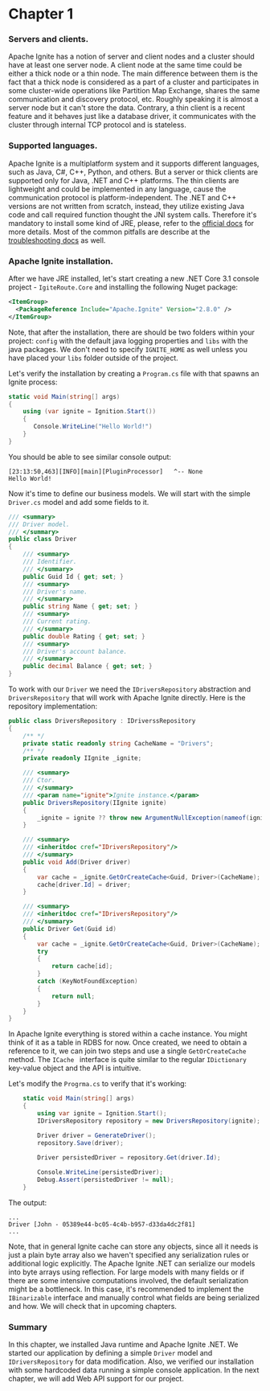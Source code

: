 # Chapter 1

### Servers and clients.

Apache Ignite has a notion of server and client nodes and a cluster should have at least one server node. A client node at the same time could be either a thick node or a thin node. The main difference between them is the fact that a thick node is considered as a part of a cluster and participates in some cluster-wide operations like Partition Map Exchange, shares the same communication and discovery protocol, etc. Roughly speaking it is almost a server node but it can't store the data. Contrary, a thin client is a recent feature and it behaves just like a database driver, it communicates with the cluster through internal TCP protocol and is stateless.

### Supported languages.

Apache Ignite is a multiplatform system and it supports different languages, such as Java, C#, C++, Python, and others. But a server or thick clients are supported only for Java, .NET and C++ platforms. The thin clients are lightweight and could be implemented in any language, cause the communication protocol is platform-independent. The .NET and C++ versions are not written from scratch, instead, they utilize existing Java code and call required function thought the JNI system calls. Therefore it's mandatory to install some kind of JRE, please, refer to the [official docs](https://apacheignite-net.readme.io/docs/troubleshooting) for more details. Most of the common pitfalls are describe at the [troubleshooting docs](https://apacheignite-net.readme.io/docs/troubleshooting) as well.

### Apache Ignite installation.

After we have JRE installed, let's start creating a new .NET Core 3.1 console project - `IgiteRoute.Core` and installing the following Nuget package:
```xml
<ItemGroup>
  <PackageReference Include="Apache.Ignite" Version="2.8.0" />
</ItemGroup>
```

Note, that after the installation, there are should be two folders within your project: `config` with the default java logging properties and `libs` with the java packages. We don't need to specify `IGNITE_HOME` as well unless you have placed your `libs` folder outside of the project. 

Let's verify the installation by creating a `Program.cs` file with that spawns an Ignite process:
```csharp
static void Main(string[] args)
{
    using (var ignite = Ignition.Start())
    {
       Console.WriteLine("Hello World!")
    }
}
```

You should be able to see similar console output:
```
[23:13:50,463][INFO][main][PluginProcessor]   ^-- None
Hello World!
```

Now it's time to define our business models. We will start with the simple `Driver.cs` model and add some fields to it.

```csharp
/// <summary>
/// Driver model.
/// </summary>
public class Driver
{
    /// <summary>
    /// Identifier.
    /// </summary>
    public Guid Id { get; set; }
    /// <summary>
    /// Driver's name.
    /// </summary>
    public string Name { get; set; }
    /// <summary>
    /// Current rating.
    /// </summary>
    public double Rating { get; set; }
    /// <summary>
    /// Driver's account balance.
    /// </summary>
    public decimal Balance { get; set; }
}
```

To work with our `Driver` we need the `IDriversRepository` abstraction and `DriversRepository` that will work with Apache Ignite directly. 
Here is the repository implementation:
```csharp
public class DriversRepository : IDriverssRepository
{
    /** */
    private static readonly string CacheName = "Drivers";
    /** */
    private readonly IIgnite _ignite;

    /// <summary>
    /// Ctor.
    /// </summary>
    /// <param name="ignite">Ignite instance.</param>
    public DriversRepository(IIgnite ignite)
    {
        _ignite = ignite ?? throw new ArgumentNullException(nameof(ignite));
    }

    /// <summary>
    /// <inheritdoc cref="IDriversRepository"/>
    /// </summary>
    public void Add(Driver driver)
    {
        var cache = _ignite.GetOrCreateCache<Guid, Driver>(CacheName);
        cache[driver.Id] = driver;
    }

    /// <summary>
    /// <inheritdoc cref="IDriversRepository"/>
    /// </summary>
    public Driver Get(Guid id)
    {
        var cache = _ignite.GetOrCreateCache<Guid, Driver>(CacheName);
        try
        {
            return cache[id];
        }
        catch (KeyNotFoundException)
        {
            return null;
        }
    }
}
```

In Apache Ignite everything is stored within a cache instance. You might think of it as a table in RDBS for now. Once created, we need to obtain a reference to it, we can join two steps and use a single `GetOrCreateCache` method. The `ICache ` interface is quite similar to the regular `IDictionary` key-value object and the API is intuitive. 

Let's modify the `Progrma.cs` to verify that it's working:
```csharp
    static void Main(string[] args)
    {
        using var ignite = Ignition.Start();
        IDriversRepository repository = new DriversRepository(ignite);

        Driver driver = GenerateDriver();
        repository.Save(driver);

        Driver persistedDriver = repository.Get(driver.Id);
                
        Console.WriteLine(persistedDriver);
        Debug.Assert(persistedDriver != null);
    }
```

The output:
```
...
Driver [John - 05389e44-bc05-4c4b-b957-d33da4dc2f81]
...
```

Note, that in general Ignite cache can store any objects, since all it needs is just a plain byte array also we haven't specified any serialization rules
or additional logic explicitly. The Apache Ignite .NET can serialize our models into byte arrays using reflection. For large models with many fields or if there are some intensive computations involved, the default serialization might be a bottleneck. In this case, it's recommended to implement the `IBinarizable` interface and manually control what fields are being serialized and how. We will check that in upcoming chapters.

### Summary

In this chapter, we installed Java runtime and Apache Ignite .NET. We started our application by defining a simple `Driver` model and `IDriversRepository` for data modification. Also, we verified our installation with some hardcoded data running a simple console application. In the next chapter, we will add Web API support for our project.
